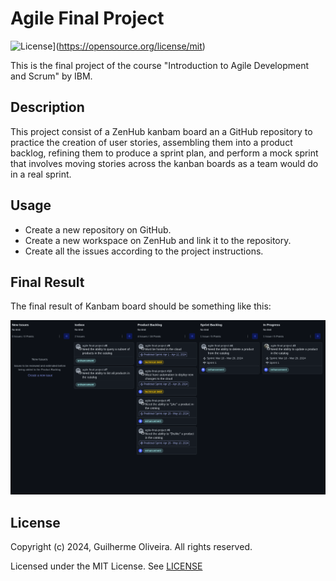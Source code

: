 # Agile Final Project

![License](https://img.shields.io/badge/License-MIT-blue.svg)](https://opensource.org/license/mit) 

This is the final project of the course "Introduction to Agile Development and Scrum" by IBM.

## Description

This project consist of a ZenHub kanbam board an a GitHub repository to practice the creation of user stories,
assembling them into a product backlog, refining them to produce a sprint plan, and perform a mock sprint that 
involves moving stories across the kanban boards as a team would do in a real sprint.

## Usage

- Create a new repository on GitHub.
- Create a new workspace on ZenHub and link it to the repository.
- Create all the issues according to the project instructions.

## Final Result

The final result of Kanbam board should be something like this:

![Kanbam-Board](images/kanbam_board.png)

## License

Copyright (c) 2024, Guilherme Oliveira. All rights reserved.

Licensed under the MIT License. See [LICENSE](LICENSE)